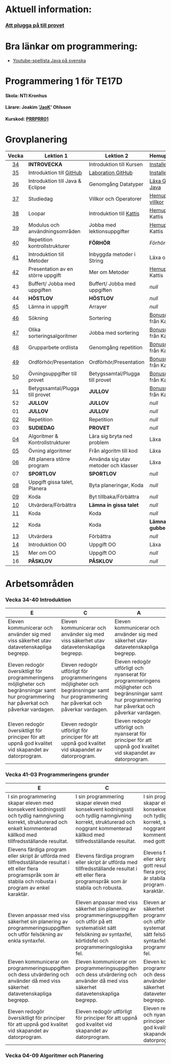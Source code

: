 # Aktuell information:

### [Att plugga på till provet](https://github.com/NTIGBG/TE17D-PRRPRR01/tree/master/v50/plugga)


# Bra länkar om programmering:

* [Youtube-spellista Java på svenska](https://www.youtube.com/watch?v=EJxmM9JYCwg&list=PLpkWX5olvmC9mkjYhvGbl7VSIMAI7MoFC)

# Programmering 1 för TE17D
#### Skola: NTI Kronhus
#### Lärare: Joakim '[JaoK](https://github.com/jaok)' Ohlsson 
#### Kurskod: [PRRPRR01](https://www.skolverket.se/undervisning/gymnasieskolan/laroplan-program-och-amnen-i-gymnasieskolan/gymnasieprogrammen/amne?url=1530314731%2Fsyllabuscw%2Fjsp%2Fsubject.htm%3FsubjectCode%3DPRR%26courseCode%3DPRRPRR01%26lang%3Dsv%26tos%3Dgy&sv.url=12.5dfee44715d35a5cdfa92a3#anchor_PRRPRR01)

# Grovplanering

Vecka | Lektion 1 | Lektion 2 | Hemuppgift/Läxa 
:----:|-----------|-----------|----------------
[34](https://github.com/NTIGBG/TE17D-PRRPRR01/tree/master/v34) | **INTROVECKA**  | Introduktion till Kursen | [Installera Github](https://github.com/NTIGBG/TE17D-PRRPRR01/tree/master/v34/uppgift)
[35](https://github.com/NTIGBG/TE17D-PRRPRR01/tree/master/v35) | Introduktion till [GitHub](https://github.com) | [Laboration GitHub](https://github.com/NTIGBG/TE17D-PRRPRR01/tree/master/v35/laboration) | [Installera Eclipse](https://www.eclipse.org/downloads/download.php?file=/oomph/epp/oxygen/R2/eclipse-inst-win64.exe)
[36](https://github.com/NTIGBG/TE17D-PRRPRR01/tree/master/v36) | Introduktion till Java & Eclipse | Genomgång Datatyper | [Läxa GitHub & Java](https://github.com/NTIGBG/TE17D-PRRPRR01/tree/master/v36/uppgift)
[37](https://github.com/NTIGBG/TE17D-PRRPRR01/tree/master/v38) | Studiedag | Villkor och Operatorer | [Hemuppgift villkor](https://github.com/NTIGBG/TE17D-PRRPRR01/tree/master/v37/uppgift)
[38](https://github.com/NTIGBG/TE17D-PRRPRR01/tree/master/v38) | Loopar |Introduktion till [Kattis](https://open.kattis.com/problems?order=problem_difficulty) | [Hemuppgift](https://github.com/NTIGBG/TE17D-PRRPRR01/tree/master/v38/uppgift) från Kattis
[39](https://github.com/NTIGBG/TE17D-PRRPRR01/tree/master/v39) | Modulus och användningsområden | Jobba med lektionsuppgifter | [Hemuppgift](#grovplanering) från Kattis 
[40](https://github.com/NTIGBG/TE17D-PRRPRR01/tree/master/v40) | Repetition kontrollstrukturer | **FÖRHÖR** | *Förhöret* 
[41](https://github.com/NTIGBG/TE17D-PRRPRR01/tree/master/v41) | Introduktion till Metoder | Inbyggda metoder i String | Läxa om Metoder 
[42](https://github.com/NTIGBG/TE17D-PRRPRR01/tree/master/v42) | Presentation av en större uppgift | Mer om Metoder | [Hemuppgift](#grovplanering) från Kattis 
43 | Buffert/ Jobba med uppgiften | Buffert/ Jobba med uppgiften | *null* 
44 | **HÖSTLOV** | **HÖSTLOV** | *null*
[45](https://github.com/NTIGBG/TE17D-PRRPRR01/tree/master/v45) | Lämna in uppgift  | Arrayer | *null* 
[46](https://github.com/NTIGBG/TE17D-PRRPRR01/tree/master/v46) | Sökning | Sortering | [Bonusuppgift](https://github.com/NTIGBG/TE17D-PRRPRR01/tree/master/v49/bonus) från Kattis
[47](https://github.com/NTIGBG/TE17D-PRRPRR01/tree/master/v47) | Olika sorteringsalgoritmer | Jobba med sortering | [Bonusuppgift](https://github.com/NTIGBG/TE17D-PRRPRR01/tree/master/v49/bonus) från Kattis
[48](https://github.com/NTIGBG/TE17D-PRRPRR01/tree/master/v48) | Grupparbete ordlista | Genomgång repetition | [Bonusuppgift](https://github.com/NTIGBG/TE17D-PRRPRR01/tree/master/v49/bonus) från Kattis 
[49](https://github.com/NTIGBG/TE17D-PRRPRR01/tree/master/v49) | Ordförhör/Presentation | Ordförhör/Presentation | [Bonusuppgift](https://github.com/NTIGBG/TE17D-PRRPRR01/tree/master/v49/bonus) från Kattis 
[50](https://github.com/NTIGBG/TE17D-PRRPRR01/tree/master/v50) | Övningsuppgifter till provet | Betygssamtal/Plugga till provet | [Bonusuppgift](https://github.com/NTIGBG/TE17D-PRRPRR01/tree/master/v49/bonus) från Kattis
[51](#grovplanering) | Betygssamtal/Plugga till provet | **JULLOV** | [Bonusuppgift](https://github.com/NTIGBG/TE17D-PRRPRR01/tree/master/v49/bonus) från Kattis
52 | **JULLOV** | **JULLOV** | *null* 
01 | **JULLOV** | **JULLOV** | *null* 
[02](#grovplanering) | Repetition | Repetition | *null* 
03 | **SUDIEDAG** | **PROVET** | *null*
[04](#grovplanering) | Algoritmer & Kontrollstrukturer | Lära sig bryta ned problem | Läxa
[05](#grovplanering) | Övning algoritmer | Från algoritm till kod | Läxa
[06](#grovplanering) | Att planera större program | Använda sig utav metoder och klasser | Läxa
07 | **SPORTLOV** | **SPORTLOV** | *null*
[08](#grovplanering) | Uppgift gissa talet, Planera | Byta planeringar, Koda | *null*
[09](#grovplanering) | Koda | Byt tillbaka/Förbättra | *null*
[10](#grovplanering) | Utvärdera/Förbättra | **Lämna in gissa talet** | *null*
[11](#grovplanering) | Koda | Koda | *null*
[12](#grovplanering) | Koda | Koda | **Lämna in hänga gubbe**
[13](#grovplanering) | Utvärdera | Förbättra | *null* 
[14](#grovplanering) | Introduktion OO | Uppgift OO | Läxa 
[15](#grovplanering) | Mer om OO | Uppgift OO | *null*
16 | **PÅSKLOV** | **PÅSKLOV** | *null*


# Arbetsområden

### Vecka 34-40   Introduktion
E | C | A  
--|---|---
Eleven kommunicerar och använder sig med viss säkerhet utav datavetenskapliga begrepp.|Eleven kommunicerar och använder sig med viss säkerhet utav datavetenskapliga begrepp.|Eleven kommunicerar och använder sig med säkerhet utav datavetenskapliga begrepp.
Eleven redogör översiktligt för programmeringens möjligheter och begränsningar samt hur programmering har påverkat och påverkar vardagen.|Eleven redogör utförligt för programmeringens möjligheter och begränsningar samt hur programmering har påverkat och påverkar vardagen.|Eleven redogör utförligt och nyanserat för programmeringens möjligheter och begränsningar samt hur programmering har påverkat och påverkar vardagen.
Eleven redogör översiktligt för principer för att uppnå god kvalitet vid skapandet av datorprogram.|Eleven redogör utförligt för principer för att uppnå god kvalitet vid skapandet av datorprogram.|Eleven redogör utförligt och nyanserat för principer för att uppnå god kvalitet vid skapandet av datorprogram.

### Vecka 41-03  Programmeringens grunder
E | C | A  
--|---|---
I sin programmering skapar eleven med konsekvent kodningsstil och tydlig namngivning korrekt, strukturerad och enkelt kommenterad källkod med tillfredsställande resultat.|I sin programmering skapar eleven med konsekvent kodningsstil och tydlig namngivning korrekt, strukturerad och noggrant kommenterad källkod med tillfredsställande resultat.|I sin programmering skapar eleven med konsekvent kodningsstil och tydlig namngivning korrekt, strukturerad och noggrant och utförligt kommenterad källkod med gott resultat.
Elevens färdiga program eller skript är utförda med tillfredsställande resultat i ett eller flera programspråk som är stabila och robusta i program av enkel karaktär.|Elevens färdiga program eller skript är utförda med tillfredsställande resultat i ett eller flera programspråk som är stabila och robusta.|Elevens färdiga program eller skript är utförda med gott resultat i ett eller flera programspråk som är stabila och robusta i program av komplex karaktär.
Eleven anpassar med viss säkerhet sin planering av programmeringsuppgiften och utför felsökning av enkla syntaxfel.|Eleven anpassar med viss säkerhet sin planering av programmeringsuppgiften och utför på ett systematiskt sätt felsökning av syntaxfel, körtidsfel och programmeringslogiska fel.|Eleven anpassar med säkerhet sin planering av programmeringsuppgiften och utför på ett systematiskt och effektivt sätt felsökning av syntaxfel, körtidsfel och programmeringslogiska fel.
Eleven kommunicerar om programmeringsuppgiften och dess utvärdering och använder då med viss säkerhet datavetenskapliga begrepp.|Eleven kommunicerar om programmeringsuppgiften och dess utvärdering och använder då med viss säkerhet datavetenskapliga begrepp.|Eleven kommunicerar om programmeringsuppgiften och dess utvärdering och använder då med säkerhet datavetenskapliga begrepp.
Eleven redogör översiktligt för principer för att uppnå god kvalitet vid skapandet av datorprogram.|Eleven redogör utförligt för principer för att uppnå god kvalitet vid skapandet av datorprogram.|Eleven redogör utförligt och nyanserat för principer för att uppnå god kvalitet vid skapandet av datorprogram.

### Vecka 04-09 Algoritmer och Planering

